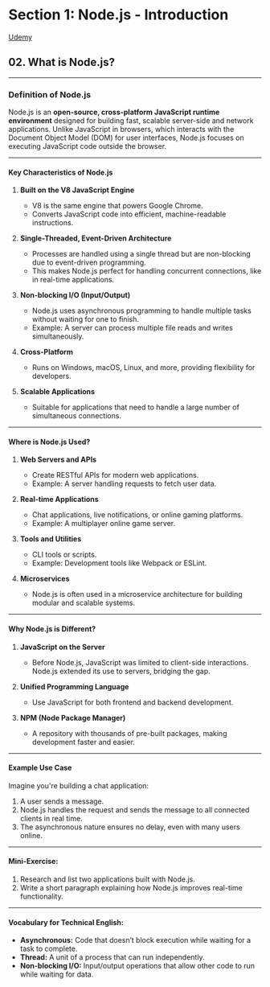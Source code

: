 # Section 1: Node.js - Introduction

[Udemy](https://www.udemy.com/course/nodejs-the-complete-guide/learn/lecture/11561820#overview)

## **02. What is Node.js?**

---

### **Definition of Node.js**

Node.js is an **open-source, cross-platform JavaScript runtime environment** designed for building fast, scalable server-side and network applications. Unlike JavaScript in browsers, which interacts with the Document Object Model (DOM) for user interfaces, Node.js focuses on executing JavaScript code outside the browser.

---

#### **Key Characteristics of Node.js**

1. **Built on the V8 JavaScript Engine**

   - V8 is the same engine that powers Google Chrome.
   - Converts JavaScript code into efficient, machine-readable instructions.

2. **Single-Threaded, Event-Driven Architecture**

   - Processes are handled using a single thread but are non-blocking due to event-driven programming.
   - This makes Node.js perfect for handling concurrent connections, like in real-time applications.

3. **Non-blocking I/O (Input/Output)**

   - Node.js uses asynchronous programming to handle multiple tasks without waiting for one to finish.
   - Example: A server can process multiple file reads and writes simultaneously.

4. **Cross-Platform**

   - Runs on Windows, macOS, Linux, and more, providing flexibility for developers.

5. **Scalable Applications**
   - Suitable for applications that need to handle a large number of simultaneous connections.

---

#### **Where is Node.js Used?**

1. **Web Servers and APIs**

   - Create RESTful APIs for modern web applications.
   - Example: A server handling requests to fetch user data.

2. **Real-time Applications**

   - Chat applications, live notifications, or online gaming platforms.
   - Example: A multiplayer online game server.

3. **Tools and Utilities**

   - CLI tools or scripts.
   - Example: Development tools like Webpack or ESLint.

4. **Microservices**
   - Node.js is often used in a microservice architecture for building modular and scalable systems.

---

#### **Why Node.js is Different?**

1. **JavaScript on the Server**

   - Before Node.js, JavaScript was limited to client-side interactions. Node.js extended its use to servers, bridging the gap.

2. **Unified Programming Language**

   - Use JavaScript for both frontend and backend development.

3. **NPM (Node Package Manager)**
   - A repository with thousands of pre-built packages, making development faster and easier.

---

#### **Example Use Case**

Imagine you're building a chat application:

1. A user sends a message.
2. Node.js handles the request and sends the message to all connected clients in real time.
3. The asynchronous nature ensures no delay, even with many users online.

---

#### **Mini-Exercise:**

1. Research and list two applications built with Node.js.
2. Write a short paragraph explaining how Node.js improves real-time functionality.

---

#### **Vocabulary for Technical English:**

- **Asynchronous:** Code that doesn’t block execution while waiting for a task to complete.
- **Thread:** A unit of a process that can run independently.
- **Non-blocking I/O:** Input/output operations that allow other code to run while waiting for data.
